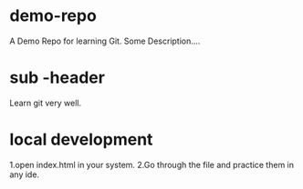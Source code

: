 # demo-repo
A Demo Repo for learning Git.
Some Description....

# sub -header
Learn git very well.

# local development
1.open index.html in your system.
2.Go through the file and practice them in any ide.
